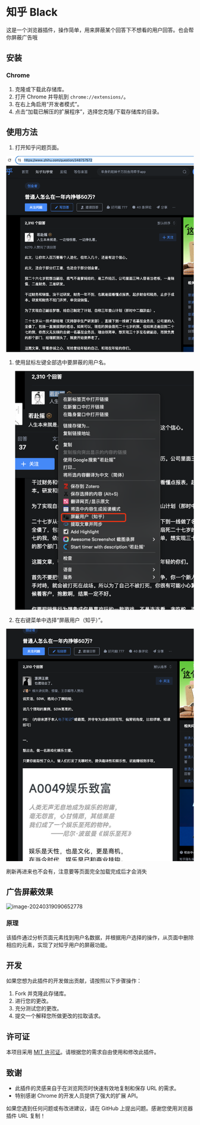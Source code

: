 # 知乎 Black

这是一个浏览器插件，操作简单，用来屏蔽某个回答下不想看的用户回答。也会帮你屏蔽广告哦

## 安装

### Chrome

1. 克隆或下载此存储库。
2. 打开 Chrome 并导航到 `chrome://extensions/`。
3. 在右上角启用“开发者模式”。
4. 点击“加载已解压的扩展程序”，选择您克隆/下载存储库的目录。


## 使用方法

1.  打开知乎问题页面。

![image-20240318182847131](images/image-20240318182847131.png)



1.  使用鼠标左键全部选中要屏蔽的用户名。

    ![image-20240318182921407](images/image-20240318182921407.png)

2.  在右键菜单中选择“屏蔽用户（知乎）”。

![image-20240318182934850](images/image-20240318182934850.png)





刷新再进来也不会有，注意要等页面完全加载完成后才会消失

## 广告屏蔽效果

![image-20240319090652778](images/image-20240319090652778.png)[]()

### 原理

该插件通过分析页面元素找到用户名数据，并根据用户选择的操作，从页面中删除相应的元素，实现了对知乎用户的屏蔽功能。

## 开发

如果您想为此插件的开发做出贡献，请按照以下步骤操作：

1. Fork 并克隆此存储库。
2. 进行您的更改。
3. 充分测试您的更改。
4. 提交一个解释您所做更改的拉取请求。

## 许可证

本项目采用 [MIT 许可证](LICENSE)。请根据您的需求自由使用和修改此插件。

## 致谢

- 此插件的灵感来自于在浏览网页时快速有效地复制和保存 URL 的需求。
- 特别感谢 Chrome 的开发人员提供了强大的扩展 API。

如果您遇到任何问题或有改进建议，请在 GitHub 上提出问题。感谢您使用浏览器插件 URL 复制！